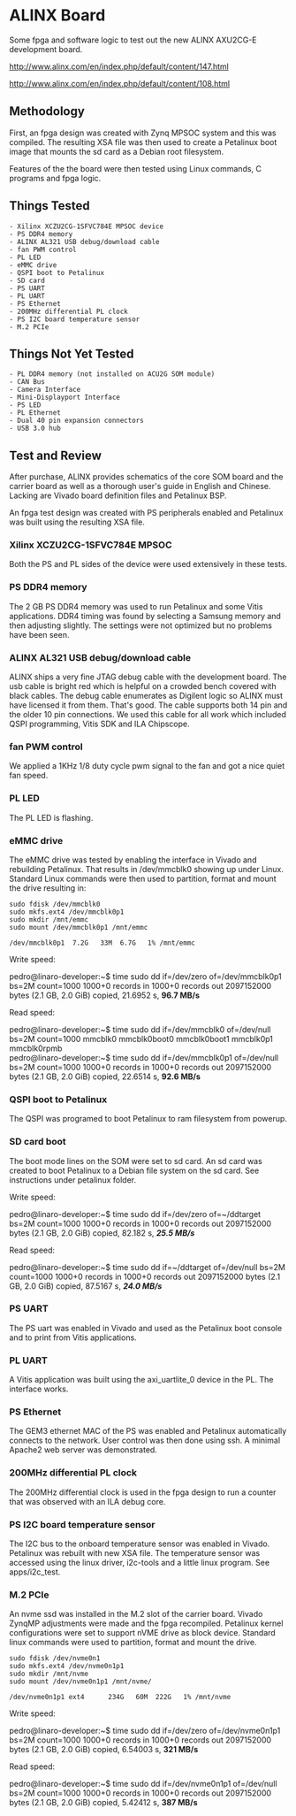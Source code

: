 # ALINX Board
Some fpga and software logic to test out the new ALINX AXU2CG-E development board.

http://www.alinx.com/en/index.php/default/content/147.html

http://www.alinx.com/en/index.php/default/content/108.html

## Methodology
First, an fpga design was created with Zynq MPSOC system and this was compiled.  The resulting XSA file was then used to 
create a Petalinux boot image that mounts the sd card as a Debian root filesystem.

Features of the the board were then tested using Linux commands, C programs and fpga logic.

## Things Tested
    - Xilinx XCZU2CG-1SFVC784E MPSOC device
    - PS DDR4 memory
    - ALINX AL321 USB debug/download cable
    - fan PWM control
    - PL LED
    - eMMC drive
    - QSPI boot to Petalinux
    - SD card
    - PS UART
    - PL UART
    - PS Ethernet
    - 200MHz differential PL clock
    - PS I2C board temperature sensor
    - M.2 PCIe

## Things Not Yet Tested
    - PL DDR4 memory (not installed on ACU2G SOM module)
    - CAN Bus
    - Camera Interface
    - Mini-Displayport Interface
    - PS LED
    - PL Ethernet
    - Dual 40 pin expansion connectors
    - USB 3.0 hub


## Test and Review
After purchase, ALINX provides schematics of the core SOM board and the carrier board as well as a thorough user's guide in English and Chinese.  Lacking are Vivado board definition files and Petalinux BSP.

An fpga test design was created with PS peripherals enabled and Petalinux was built using the resulting XSA file.

###  Xilinx XCZU2CG-1SFVC784E MPSOC
Both the PS and PL sides of the device were used extensively in these tests.

### PS DDR4 memory
The 2 GB PS DDR4 memory was used to run Petalinux and some Vitis applications.  DDR4 timing was found by selecting a Samsung memory and then adjusting slightly. The settings were not optimized but no problems have been seen.

### ALINX AL321 USB debug/download cable
ALINX ships a very fine JTAG debug cable with the development board.  The usb cable is bright red which is helpful on a crowded bench covered with black cables. The debug cable enumerates as Digilent logic so ALINX must have licensed it from them. That's good. The cable supports both 14 pin and the older 10 pin connections.
We used this cable for all work which included QSPI programming, Vitis SDK and ILA Chipscope.

### fan PWM control
We applied a 1KHz 1/8 duty cycle pwm signal to the fan and got a nice quiet fan speed.

### PL LED
The PL LED is flashing.

### eMMC drive
The eMMC drive was tested by enabling the interface in Vivado and rebuilding Petalinux.  That results in /dev/mmcblk0 showing up under Linux. Standard Linux commands were then used to partition, format and mount the drive resulting in:

    sudo fdisk /dev/mmcblk0
    sudo mkfs.ext4 /dev/mmcblk0p1
    sudo mkdir /mnt/emmc
    sudo mount /dev/mmcblk0p1 /mnt/emmc

    /dev/mmcblk0p1  7.2G   33M  6.7G   1% /mnt/emmc

Write speed:

pedro@linaro-developer:\~$ time sudo dd if=/dev/zero of=/dev/mmcblk0p1 bs=2M count=1000
1000+0 records in
1000+0 records out
2097152000 bytes (2.1 GB, 2.0 GiB) copied, 21.6952 s, **96.7 MB/s**

Read speed:

pedro@linaro-developer:\~$ time sudo dd if=/dev/mmcblk0 of=/dev/null bs=2M count=1000
mmcblk0       mmcblk0boot0  mmcblk0boot1  mmcblk0p1     mmcblk0rpmb   
pedro@linaro-developer:\~$ time sudo dd if=/dev/mmcblk0p1 of=/dev/null bs=2M count=1000
1000+0 records in
1000+0 records out
2097152000 bytes (2.1 GB, 2.0 GiB) copied, 22.6514 s, **92.6 MB/s**

### QSPI boot to Petalinux
The QSPI was programed to boot Petalinux to ram filesystem from powerup.

### SD card boot 
The boot mode lines on the SOM were set to sd card.  An sd card was created to boot Petalinux to a Debian file system on the sd card. See instructions under petalinux folder.

Write speed:

pedro@linaro-developer:\~$ time sudo dd if=/dev/zero of=~/ddtarget bs=2M count=1000
1000+0 records in
1000+0 records out
2097152000 bytes (2.1 GB, 2.0 GiB) copied, 82.182 s, ***25.5 MB/s***

Read speed:

pedro@linaro-developer:\~$ time sudo dd if=~/ddtarget of=/dev/null bs=2M count=1000
1000+0 records in
1000+0 records out
2097152000 bytes (2.1 GB, 2.0 GiB) copied, 87.5167 s, ***24.0 MB/s***

### PS UART
The PS uart was enabled in Vivado and used as the Petalinux boot console and to print from Vitis applications.

### PL UART
A Vitis application was built using the axi_uartlite_0 device in the PL. The interface works.

### PS Ethernet
The GEM3 ethernet MAC of the PS was enabled and Petalinux automatically connects to the network. User control was then done using ssh. A minimal Apache2 web server was demonstrated.

### 200MHz differential PL clock
The 200MHz differential clock is used in the fpga design to run a counter that was observed with an ILA debug core.

### PS I2C board temperature sensor
The I2C bus to the onboard temperature sensor was enabled in Vivado. Petalinux was rebuilt with new XSA file.  The temperature sensor was accessed using the linux driver, i2c-tools and a little linux program. See apps/i2c_test.

### M.2 PCIe
An nvme ssd was installed in the M.2 slot of the carrier board.  Vivado ZynqMP adjustments were made and the fpga recompiled. Petalinux kernel configurations were set to support nVME drive as block device. Standard linux commands were used to partition, format and mount the drive.

    sudo fdisk /dev/nvme0n1
    sudo mkfs.ext4 /dev/nvme0n1p1 
    sudo mkdir /mnt/nvme
    sudo mount /dev/nvme0n1p1 /mnt/nvme/

    /dev/nvme0n1p1 ext4      234G   60M  222G   1% /mnt/nvme

Write speed:

pedro@linaro-developer:\~$ time sudo dd if=/dev/zero of=/dev/nvme0n1p1 bs=2M count=1000
1000+0 records in
1000+0 records out
2097152000 bytes (2.1 GB, 2.0 GiB) copied, 6.54003 s, **321 MB/s**

Read speed:

pedro@linaro-developer:\~$ time sudo dd if=/dev/nvme0n1p1 of=/dev/null bs=2M count=1000
1000+0 records in
1000+0 records out
2097152000 bytes (2.1 GB, 2.0 GiB) copied, 5.42412 s, **387 MB/s**


